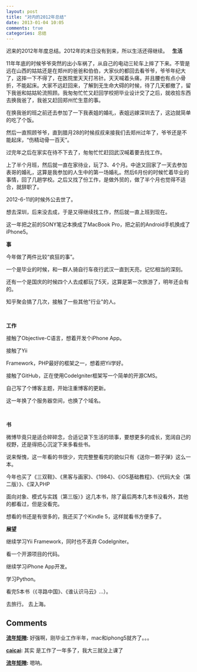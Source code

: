 ```yaml
---
layout: post
title: "对内的2012年总结"
date: 2013-01-04 10:05
comments: true
categories: 总结
---
```


迟来的2012年年度总结。2012年的末日没有到来，所以生活还得继续。  
**生活**

11年年底的时候爷爷突然的出小车祸了，从自己的电动三轮车上摔了下来。不管是远在山西的姑姑还是在郑州的爸爸和伯伯，大家伙的都回去看爷爷，爷爷年纪大了，这摔一下不得了，在医院里天天打吊针。天天喊着头痛，并且腰也有点小骨折，不能起床。大家不远赶回来，了解到无生命大碍的时候，待了几天都撤了，留下我爸和姑姑轮流照顾。我匆匆忙忙又赶回学校把毕业设计交了之后，就收拾东西去换我爸了，我爸又赶回郑州忙生意的事。

在换我爸的班之前还去参加了一下我表姐的婚礼，表姐远嫁深圳去了，这边就简单的吃了个饭。

然后一直照顾爷爷，直到腊月28的时候叔叔来接我们去郑州过年了，爷爷还是不能起床，“伤精动骨一百天”。

过完年之后在家实在待不下去了，匆匆忙忙赶回武汉喊着要去找工作。

上了半个月班，然后就一直在家待业，玩了3、4个月。中途又回家了一天去参加表哥的婚礼，这算是我参加的人生中的第一场婚礼。然后6月份的时候忙着毕业的事情，回了几趟学校。之后又找了份工作，是做外贸的，做了半个月也觉得不适合，就辞职了。

2012-6-11的时候外公去世了。

想去深圳，后来没去成，于是又得继续找工作，然后就一直上班到现在。

这一年把之前的SONY笔记本换成了MacBook Pro，把之前的Android手机换成了iPhone5。



**事**

今年做了两件比较“疯狂的事”。

一个是毕业的时候，和一群人骑自行车夜行武汉一直到天亮，记忆相当的深刻。

还有一个是国庆的时候四个人去成都玩了5天，这算是第一次旅游了，明年还会有的。

知乎聚会搞了几次，接触了一些其他"行业"的人。

 

**工作**

接触了Objective-C语言，想着开发个iPhone App。

接触了Yii

Framework，PHP最好的框架之一，想着把Yii学好。

接触了GitHub，正在使用CodeIgniter框架写一个简单的开源CMS。

自己写了个博客主题，开始注重博客的更新。

这一年换了个服务器空间，也换了个域名。

 

**书**

微博毕竟只是适合碎碎念，合适记录下生活的琐事，要想更多的成长，宽阔自己的视野，还是得把心沉淀下来多看些书。

说来惭愧，这一年看的书很少，完完整整看完的貌似只有《送你一颗子弹》这么一本。

今年也买了《三双鞋》、《黑客与画家》、《1984》、《iOS基础教程》、《代码大全（第二版）》、《深入PHP

面向对象、模式与实践（第三版）》这几本书，除了最后两本几本书没看外，其他的都看过，但是没看完。

想看的书还是有很多的，我还买了个Kindle 5，这样就看书方便多了。

**展望**

继续学习Yii Framework，同时也不丢弃 CodeIgniter。

看一个开源项目的代码。

继续学习iPhone App开发。

学习Python。

看完5本书（《寻路中国》、《谁认识马云》...）。

去旅行。 去上海。

## Comments

**[流年矩陣](#132 "2013-01-27 14:46:34"):** 好强啊，刚毕业工作半年，mac和iphong5就齐了。。。

**[caicai](#134 "2013-01-27 23:10:59"):** 其实 是工作了一年多了，我大三就没上课了

**[流年矩陣](#135 "2013-01-28 13:05:00"):** 嗯呐。

